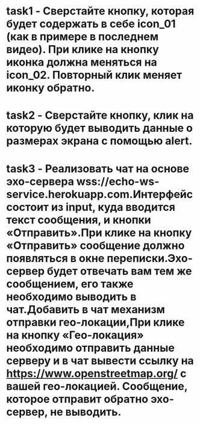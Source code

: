 # task1 - Сверстайте кнопку, которая будет содержать в себе icon_01 (как в примере в последнем видео). При клике на кнопку иконка должна меняться на icon_02. Повторный клик меняет иконку обратно.
# task2 - Сверстайте кнопку, клик на которую будет выводить данные о размерах экрана с помощью alert.
# task3 - Реализовать чат на основе эхо-сервера wss://echo-ws-service.herokuapp.com.Интерфейс состоит из input, куда вводится текст сообщения, и кнопки «Отправить».При клике на кнопку «Отправить» сообщение должно появляться в окне переписки.Эхо-сервер будет отвечать вам тем же сообщением, его также необходимо выводить в чат.Добавить в чат механизм отправки гео-локации,При клике на кнопку «Гео-локация» необходимо отправить данные серверу и в чат вывести ссылку на https://www.openstreetmap.org/ с вашей гео-локацией. Сообщение, которое отправит обратно эхо-сервер, не выводить.